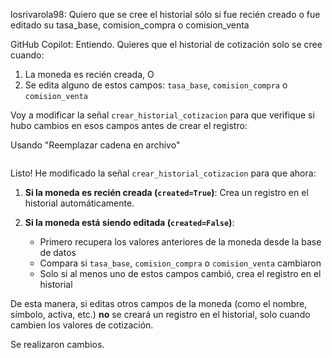losrivarola98: Quiero que se cree el historial sólo si fue recién creado o fue editado su tasa_base, comision_compra o comision_venta

GitHub Copilot: Entiendo. Quieres que el historial de cotización solo se cree cuando:
1. La moneda es recién creada, O
2. Se edita alguno de estos campos: `tasa_base`, `comision_compra` o `comision_venta`

Voy a modificar la señal `crear_historial_cotizacion` para que verifique si hubo cambios en esos campos antes de crear el registro: 

Usando "Reemplazar cadena en archivo"


```

```
Listo! He modificado la señal `crear_historial_cotizacion` para que ahora:

1. **Si la moneda es recién creada (`created=True`)**: Crea un registro en el historial automáticamente.

2. **Si la moneda está siendo editada (`created=False`)**: 
   - Primero recupera los valores anteriores de la moneda desde la base de datos
   - Compara si `tasa_base`, `comision_compra` o `comision_venta` cambiaron
   - Solo si al menos uno de estos campos cambió, crea el registro en el historial

De esta manera, si editas otros campos de la moneda (como el nombre, símbolo, activa, etc.) **no** se creará un registro en el historial, solo cuando cambien los valores de cotización.

Se realizaron cambios.